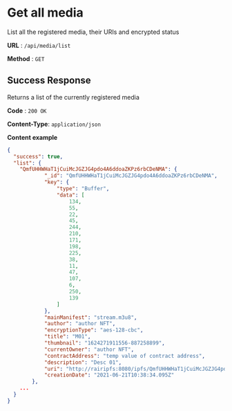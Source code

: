 # Get all media

List all the registered media, their URIs and encrypted status

**URL** : `/api/media/list`

**Method** : `GET`

## Success Response

Returns a list of the currently registered media

**Code** : `200 OK`

**Content-Type**: `application/json`

**Content example**

```json
{
  "success": true,
  "list": {
    "QmfUHHWHaT1jCuiMcJGZJG4pdo4A6ddoaZKPz6rbCDeNMA": {
            "_id": "QmfUHHWHaT1jCuiMcJGZJG4pdo4A6ddoaZKPz6rbCDeNMA",
            "key": {
                "type": "Buffer",
                "data": [
                    134,
                    55,
                    22,
                    45,
                    244,
                    210,
                    171,
                    198,
                    225,
                    38,
                    11,
                    47,
                    107,
                    6,
                    250,
                    139
                ]
            },
            "mainManifest": "stream.m3u8",
            "author": "author NFT",
            "encryptionType": "aes-128-cbc",
            "title": "M01",
            "thumbnail": "1624271911556-887258899",
            "currentOwner": "author NFT",
            "contractAddress": "temp value of contract address",
            "description": "Desc 01",
            "uri": "http://rairipfs:8080/ipfs/QmfUHHWHaT1jCuiMcJGZJG4pdo4A6ddoaZKPz6rbCDeNMA",
            "creationDate": "2021-06-21T10:38:34.095Z"
        },
    ...
  }
}
```
